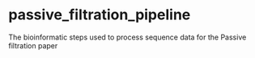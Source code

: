 # passive_filtration_pipeline
The bioinformatic steps used to process sequence data for the Passive filtration paper 

